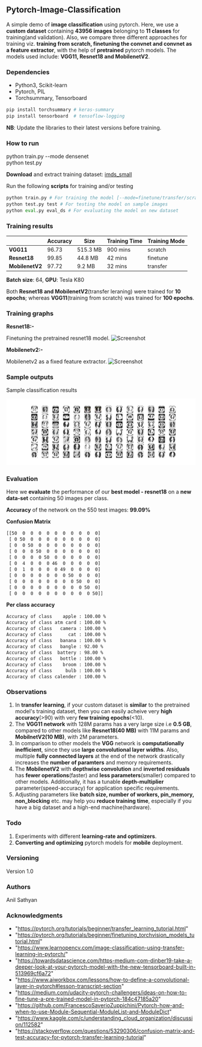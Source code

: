 ## Pytorch-Image-Classification

A simple demo of **image classification** using pytorch. Here, we use a **custom dataset** containing **43956 images** belonging to **11 classes** for training(and validation). Also, we compare three different approaches for training viz. **training from scratch, finetuning the convnet and convnet as a feature extractor**, with the help of **pretrained** pytorch models. The models used include: **VGG11, Resnet18 and MobilenetV2**.


### Dependencies

* Python3, Scikit-learn
* Pytorch, PIL
* Torchsummary, Tensorboard

```python
pip install torchsummary # keras-summary
pip install tensorboard  # tensoflow-logging
```

**NB**: Update the libraries to their latest versions before training.

### How to run


python train.py --mode densenet  
python test.py



**Download** and extract training dataset: [imds_small](https://drive.google.com/file/d/1fPDnom5uGTpCb0abkzCvKbLadtNx8FlW/view?usp=sharing)

Run the following **scripts** for training and/or testing

```python
python train.py # For training the model [--mode=finetune/transfer/scratch]
python test.py test # For testing the model on sample images
python eval.py eval_ds # For evaluating the model on new dataset
```

### Training results

|    | Accuracy | Size | Training Time | Training Mode |
|----|----|----|----|-----|
| **VGG11** | 96.73 | 515.3 MB  |  900 mins |  scratch |
| **Resnet18**  | 99.85  | 44.8 MB |  42 mins |  finetune |
| **MobilenetV2**  | 97.72  | 9.2 MB | 32 mins | transfer |

**Batch size**: 64, **GPU**: Tesla K80

Both **Resnet18 and MobilenetV2**(transfer leraning) were trained for **10 epochs**; whereas **VGG11**(training from scratch) was trained for **100 epochs**.


### Training graphs

**Resnet18:-** 

Finetuning the pretrained resnet18 model.
![Screenshot](results/resnet18.png)

**Mobilenetv2:-**

Mobilenetv2 as a fixed feature extractor.
![Screenshot](results/mobilenetv2.png)

### Sample outputs

Sample classification results

![Screenshot](results/all_corona_test_prediction_result_all_Bo_final.png)

### Evaluation

Here we **evaluate** the performance of our **best model - resnet18** on a **new data-set** containing 50 images per class.

**Accuracy** of the network on the 550 test images: **99.09%**

**Confusion Matrix**
```
[[50  0  0  0  0  0  0  0  0  0  0]
 [ 0 50  0  0  0  0  0  0  0  0  0]
 [ 0  0 50  0  0  0  0  0  0  0  0]
 [ 0  0  0 50  0  0  0  0  0  0  0]
 [ 0  0  0  0 50  0  0  0  0  0  0]
 [ 0  4  0  0  0 46  0  0  0  0  0]
 [ 0  1  0  0  0  0 49  0  0  0  0]
 [ 0  0  0  0  0  0  0 50  0  0  0]
 [ 0  0  0  0  0  0  0  0 50  0  0]
 [ 0  0  0  0  0  0  0  0  0 50  0]
 [ 0  0  0  0  0  0  0  0  0  0 50]] 
```
**Per class accuracy**
```
Accuracy of class    apple : 100.00 %
Accuracy of class atm card : 100.00 %
Accuracy of class   camera : 100.00 %
Accuracy of class      cat : 100.00 %
Accuracy of class   banana : 100.00 %
Accuracy of class   bangle : 92.00 %
Accuracy of class  battery : 98.00 %
Accuracy of class   bottle : 100.00 %
Accuracy of class    broom : 100.00 %
Accuracy of class     bulb : 100.00 %
Accuracy of class calender : 100.00 %
```
### Observations

1. In **transfer learning**, if your custom dataset is **similar** to the pretrained model's training dataset, then you can easily acheive very **high accuracy**(>90) with very **few training epochs**(<10).
2. The **VGG11 network** with 128M params has a very large size i.e **0.5 GB**, compared to other models like **Resnet18(40 MB)** with 11M params and **MobilnetV2(10 MB)**, with 2M parameters.
3. In comparison to other models the **VGG** network is **computationally inefficient**, since they use **large convolutional layer widths**. Also, multiple **fully connected layers** at the end of the network drastically increases the **number of paramters** and memory requirements.
4. The **MobilenetV2** with **depthwise convolution** and **inverted residuals** has **fewer operations**(faster) and **less parameters**(smaller) compared to other models. Additionally, it has a tunable **depth-multiplier** parameter(speed-accuracy) for application specific requirements.
5. Adjusting parameters like **batch size, number of workers, pin_memory, non_blocking** etc. may help you **reduce training time**, especially if you have a big dataset and a high-end machine(hardware).

### Todo

1. Experiments with different **learning-rate and optimizers**.
2. **Converting and optimizing** pytorch models for **mobile** deployment.

### Versioning

Version 1.0

### Authors

Anil Sathyan

### Acknowledgments
* "https://pytorch.org/tutorials/beginner/transfer_learning_tutorial.html"
* "https://pytorch.org/tutorials/beginner/finetuning_torchvision_models_tutorial.html"
* "https://www.learnopencv.com/image-classification-using-transfer-learning-in-pytorch/"
* "https://towardsdatascience.com/https-medium-com-dinber19-take-a-deeper-look-at-your-pytorch-model-with-the-new-tensorboard-built-in-513969cf6a72"
* "https://www.aiworkbox.com/lessons/how-to-define-a-convolutional-layer-in-pytorch#lesson-transcript-section"
* "https://medium.com/udacity-pytorch-challengers/ideas-on-how-to-fine-tune-a-pre-trained-model-in-pytorch-184c47185a20"
* "https://github.com/FrancescoSaverioZuppichini/Pytorch-how-and-when-to-use-Module-Sequential-ModuleList-and-ModuleDict"
* "https://www.kaggle.com/c/understanding_cloud_organization/discussion/112582"
* "https://stackoverflow.com/questions/53290306/confusion-matrix-and-test-accuracy-for-pytorch-transfer-learning-tutorial"
